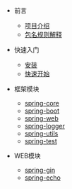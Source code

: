 * 前言

  * [项目介绍](zh-cn/README.md)
  * [包名规则解释](zh-cn/pack-name.md)

* 快速入门

  * [安装](zh-cn/quick-start/installation.md)
  * [快速开始](zh-cn/quick-start/overview.md)

* 框架模块
  * [spring-core](zh-cn/module/spring-core.md)
  * [spring-boot](zh-cn/module/spring-boot.md)
  * [spring-web](zh-cn/module/spring-web.md)
  * [spring-logger](zh-cn/module/spring-logger.md)
  * [spring-utils](zh-cn/module/spring-utils.md)
  * [spring-test](zh-cn/module/spring-test.md)

* WEB模块
  * [spring-gin](zh-cn/web/spring-gin.md)
  * [spring-echo](zh-cn/web/spring-echo.md)